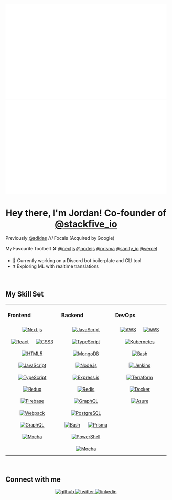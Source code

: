 <div align="center">
  <img src="https://raw.githubusercontent.com/jordan-mcrae/github-stats/master/generated/overview.svg#gh-dark-mode-only" />
  <img src="https://raw.githubusercontent.com/jordan-mcrae/github-stats/master/generated/languages.svg#gh-dark-mode-only" />
</div>
  

# <div align="center">Hey there, I'm Jordan! Co-founder of [@stackfive_io ](https://stackfive.io)

Previously [@adidas](https://github.com/adidas) /// Focals (Acquired by Google)

My Favourite Toolbelt 🛠
[@nextjs](https://nextjs.org/) 
[@nodejs](https://nodejs.org/en/)
[@prisma](prisma.io)
[@sanity_io](https://sanity.io/)
[@vercel](https://vercel.com/)</div>  

- 🔭 Currently working on a Discord bot boilerplate and CLI tool  
- ❓ Exploring ML with realtime translations  

<br/>  

## My Skill Set  
<table><tr><td valign="top" width="33%">

### Frontend  
<div align="center">
  <a href="https://nextjs.org/" target="_blank"><img style="margin: 10px"
    src="https://assets.vercel.com/image/upload/v1607554385/repositories/next-js/next-logo.png" alt="Next.js" height="50" /></a>
  <a href="https://reactjs.org/" target="_blank"><img style="margin: 10px"
      src="https://profilinator.rishav.dev/skills-assets/react-original-wordmark.svg" alt="React" height="50" /></a>
  <a href="https://www.w3schools.com/css/" target="_blank"><img style="margin: 10px"
      src="https://profilinator.rishav.dev/skills-assets/css3-original-wordmark.svg" alt="CSS3" height="50" /></a>
  <a href="https://en.wikipedia.org/wiki/HTML5" target="_blank"><img style="margin: 10px"
      src="https://profilinator.rishav.dev/skills-assets/html5-original-wordmark.svg" alt="HTML5" height="50" /></a>
  <a href="https://www.javascript.com/" target="_blank"><img style="margin: 10px"
      src="https://profilinator.rishav.dev/skills-assets/javascript-original.svg" alt="JavaScript" height="50" /></a>
  <a href="https://www.typescriptlang.org/" target="_blank"><img style="margin: 10px"
      src="https://profilinator.rishav.dev/skills-assets/typescript-original.svg" alt="TypeScript" height="50" /></a>
  <a href="https://redux.js.org/" target="_blank"><img style="margin: 10px"
      src="https://profilinator.rishav.dev/skills-assets/redux-original.svg" alt="Redux" height="50" /></a>
  <a href="https://firebase.google.com/" target="_blank"><img style="margin: 10px"
      src="https://profilinator.rishav.dev/skills-assets/firebase.png" alt="Firebase" height="50" /></a>
  <a href="https://webpack.js.org/" target="_blank"><img style="margin: 10px"
      src="https://profilinator.rishav.dev/skills-assets/webpack-original.svg" alt="Webpack" height="50" /></a>
  <a href="https://graphql.org/" target="_blank"><img style="margin: 10px"
      src="https://profilinator.rishav.dev/skills-assets/graphql.png" alt="GraphQL" height="50" /></a>
  <a href="https://mochajs.org/" target="_blank"><img style="margin: 10px"
      src="https://profilinator.rishav.dev/skills-assets/mocha.png" alt="Mocha" height="50" /></a>
</div>

</td><td valign="top" width="33%">

### Backend  
<div align="center">
  <a href="https://www.javascript.com/" target="_blank"><img style="margin: 10px"
      src="https://profilinator.rishav.dev/skills-assets/javascript-original.svg" alt="JavaScript" height="50" /></a>
  <a href="https://www.typescriptlang.org/" target="_blank"><img style="margin: 10px"
      src="https://profilinator.rishav.dev/skills-assets/typescript-original.svg" alt="TypeScript" height="50" /></a>
  <a href="https://www.mongodb.com/" target="_blank"><img style="margin: 10px"
      src="https://profilinator.rishav.dev/skills-assets/mongodb-original-wordmark.svg" alt="MongoDB" height="50" /></a>
  <a href="https://nodejs.org/" target="_blank"><img style="margin: 10px"
      src="https://profilinator.rishav.dev/skills-assets/nodejs-original-wordmark.svg" alt="Node.js" height="50" /></a>
  <a href="https://expressjs.com/" target="_blank"><img style="margin: 10px"
      src="https://profilinator.rishav.dev/skills-assets/express-original-wordmark.svg" alt="Express.js"
      height="50" /></a>
  <a href="https://redis.io/" target="_blank"><img style="margin: 10px"
      src="https://profilinator.rishav.dev/skills-assets/redis-original-wordmark.svg" alt="Redis" height="50" /></a>
  <a href="https://graphql.org/" target="_blank"><img style="margin: 10px"
      src="https://profilinator.rishav.dev/skills-assets/graphql.png" alt="GraphQL" height="50" /></a>
  <a href="https://www.postgresql.org/" target="_blank"><img style="margin: 10px"
      src="https://profilinator.rishav.dev/skills-assets/postgresql-original-wordmark.svg" alt="PostgreSQL"
      height="50" /></a>
  <a href="https://www.gnu.org/software/bash/" target="_blank"><img style="margin: 10px"
      src="https://profilinator.rishav.dev/skills-assets/gnu_bash-icon.svg" alt="Bash" height="50" /></a>
  <a href="https://www.prisma.io/" target="_blank"><img style="margin: 10px"
      src="https://profilinator.rishav.dev/skills-assets/prisma.png" alt="Prisma" height="50" /></a>
  <a href="https://docs.microsoft.com/en-us/powershell/" target="_blank"><img style="margin: 10px"
      src="https://profilinator.rishav.dev/skills-assets/powershell.png" alt="PowerShell" height="50" /></a>
  <a href="https://mochajs.org/" target="_blank"><img style="margin: 10px"
      src="https://profilinator.rishav.dev/skills-assets/mocha.png" alt="Mocha" height="50" /></a>
</div>

</td><td valign="top" width="33%">

### DevOps  
<div align="center">
  <a href="https://vercel.com/" target="_blank"><img style="margin: 10px"
      src="https://avatars.githubusercontent.com/u/14985020?s=200&v=4" alt="AWS"
      height="50" /></a>
  <a href="https://aws.amazon.com/" target="_blank"><img style="margin: 10px"
      src="https://profilinator.rishav.dev/skills-assets/amazonwebservices-original-wordmark.svg" alt="AWS"
      height="50" /></a>
  <a href="https://kubernetes.io/" target="_blank"><img style="margin: 10px"
      src="https://profilinator.rishav.dev/skills-assets/kubernetes-icon.svg" alt="Kubernetes" height="50" /></a>
  <a href="https://www.gnu.org/software/bash/" target="_blank"><img style="margin: 10px"
      src="https://profilinator.rishav.dev/skills-assets/gnu_bash-icon.svg" alt="Bash" height="50" /></a>
  <a href="https://www.jenkins.io/" target="_blank"><img style="margin: 10px"
      src="https://profilinator.rishav.dev/skills-assets/jenkins-icon.svg" alt="Jenkins" height="50" /></a>
  <a href="https://www.terraform.io/" target="_blank"><img style="margin: 10px"
      src="https://profilinator.rishav.dev/skills-assets/terraformio-icon.svg" alt="Terraform" height="50" /></a>
  <a href="https://www.docker.com/" target="_blank"><img style="margin: 10px"
      src="https://profilinator.rishav.dev/skills-assets/docker-original-wordmark.svg" alt="Docker" height="50" /></a>
  <a href="https://azure.microsoft.com/en-in/" target="_blank"><img style="margin: 10px"
      src="https://profilinator.rishav.dev/skills-assets/microsoft_azure-icon.svg" alt="Azure" height="50" /></a>
</div>


</td></tr></table>  

<br/>  

## Connect with me  
<div align="center">
<a href="https://github.com/jordan-mcrae" target="_blank">
<img src=https://img.shields.io/badge/github-%2324292e.svg?&style=for-the-badge&logo=github&logoColor=white alt=github style="margin-bottom: 5px;" />
</a>
<a href="https://twitter.com/jordandmcrae" target="_blank">
<img src=https://img.shields.io/badge/twitter-%2300acee.svg?&style=for-the-badge&logo=twitter&logoColor=white alt=twitter style="margin-bottom: 5px;" />
</a>
<a href="https://linkedin.com/in/jordandavidmcrae" target="_blank">
<img src=https://img.shields.io/badge/linkedin-%231E77B5.svg?&style=for-the-badge&logo=linkedin&logoColor=white alt=linkedin style="margin-bottom: 5px;" />
</a>  
</div>  
